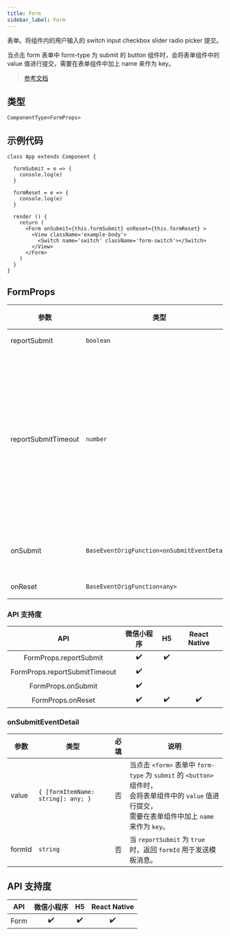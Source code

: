 ```yaml
---
title: Form
sidebar_label: Form
---
```


表单。将组件内的用户输入的 switch input checkbox slider radio picker 提交。

当点击 form 表单中 form-type 为 submit 的 button 组件时，会将表单组件中的 value 值进行提交，需要在表单组件中加上 name 来作为 key。

> [参考文档](https://developers.weixin.qq.com/miniprogram/dev/component/form.html)

## 类型

```tsx
ComponentType<FormProps>
```

## 示例代码

```tsx
class App extends Component {

  formSubmit = e => {
    console.log(e)
  }

  formReset = e => {
    console.log(e)
  }

  render () {
    return (
      <Form onSubmit={this.formSubmit} onReset={this.formReset} >
        <View className='example-body'>
          <Switch name='switch' className='form-switch'></Switch>
        </View>
      </Form>
    )
  }
}
```

## FormProps

| 参数 | 类型 | 默认值 | 必填 | 说明 |
| --- | --- | :---: | :---: | --- |
| reportSubmit | `boolean` | `false` | 否 | 是否返回 `formId` 用于发送模板消息。 |
| reportSubmitTimeout | `number` | `0` | 否 | 等待一段时间（毫秒数）以确认 `formId` 是否生效。<br />如果未指定这个参数，`formId` 有很小的概率是无效的（如遇到网络失败的情况）。<br />指定这个参数将可以检测 `formId` 是否有效，<br />以这个参数的时间作为这项检测的超时时间。<br />如果失败，将返回 `requestFormId:fail` 开头的 `formId`。 |
| onSubmit | `BaseEventOrigFunction<onSubmitEventDetail>` |  | 否 | 携带 form 中的数据触发 submit 事件<br />event.detail = { value : {'name': 'value'} , formId: '' } |
| onReset | `BaseEventOrigFunction<any>` |  | 否 | 表单重置时会触发 reset 事件 |

### API 支持度

| API | 微信小程序 | H5 | React Native |
| :---: | :---: | :---: | :---: |
| FormProps.reportSubmit | ✔️ | ✔️ |  |
| FormProps.reportSubmitTimeout | ✔️ |  |  |
| FormProps.onSubmit | ✔️ |  |  |
| FormProps.onReset | ✔️ | ✔️ | ✔️ |

### onSubmitEventDetail

| 参数 | 类型 | 必填 | 说明 |
| --- | --- | :---: | --- |
| value | `{ [formItemName: string]: any; }` | 否 | 当点击 `<form>` 表单中 `form-type` 为 `submit` 的 `<button>` 组件时，<br />会将表单组件中的 `value` 值进行提交，<br />需要在表单组件中加上 `name` 来作为 `key`。 |
| formId | `string` | 否 | 当 `reportSubmit` 为 `true` 时，返回 `formId` 用于发送模板消息。 |

## API 支持度

| API | 微信小程序 | H5 | React Native |
| :---: | :---: | :---: | :---: |
| Form | ✔️ | ✔️ | ✔️ |
